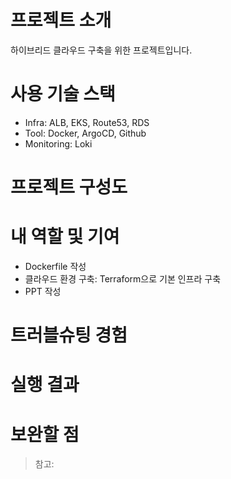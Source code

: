 # 프로젝트 소개 
하이브리드 클라우드 구축을 위한 프로젝트입니다. 

# 사용 기술 스택 
- Infra: ALB, EKS, Route53, RDS
- Tool: Docker, ArgoCD, Github
- Monitoring: Loki








# 프로젝트 구성도 




# 내 역할 및 기여 
- Dockerfile 작성
- 클라우드 환경 구축: Terraform으로 기본 인프라 구축
- PPT 작성


# 트러블슈팅 경험 


# 실행 결과 



# 보완할 점 


> 참고:

